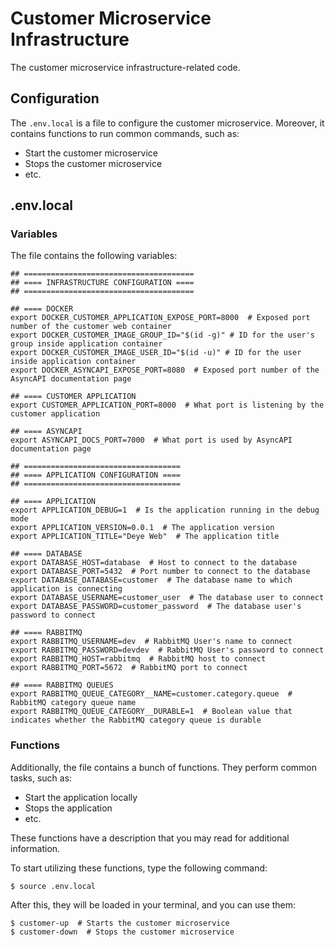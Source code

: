# Customer Microservice Infrastructure

The customer microservice infrastructure-related code.

## Configuration

The `.env.local` is a file to configure the customer microservice. Moreover, it contains functions to run common
commands, such as:

* Start the customer microservice
* Stops the customer microservice
* etc.

## .env.local

### Variables

The file contains the following variables:

```shell
## ======================================
## ==== INFRASTRUCTURE CONFIGURATION ====
## ======================================

## ==== DOCKER
export DOCKER_CUSTOMER_APPLICATION_EXPOSE_PORT=8000  # Exposed port number of the customer web container
export DOCKER_CUSTOMER_IMAGE_GROUP_ID="$(id -g)" # ID for the user's group inside application container
export DOCKER_CUSTOMER_IMAGE_USER_ID="$(id -u)" # ID for the user inside application container
export DOCKER_ASYNCAPI_EXPOSE_PORT=8080  # Exposed port number of the AsyncAPI documentation page

## ==== CUSTOMER APPLICATION
export CUSTOMER_APPLICATION_PORT=8000  # What port is listening by the customer application

## ==== ASYNCAPI
export ASYNCAPI_DOCS_PORT=7000  # What port is used by AsyncAPI documentation page

## ===================================
## ==== APPLICATION CONFIGURATION ====
## ===================================

## ==== APPLICATION
export APPLICATION_DEBUG=1  # Is the application running in the debug mode
export APPLICATION_VERSION=0.0.1  # The application version
export APPLICATION_TITLE="Deye Web"  # The application title

## ==== DATABASE
export DATABASE_HOST=database  # Host to connect to the database
export DATABASE_PORT=5432  # Port number to connect to the database
export DATABASE_DATABASE=customer  # The database name to which application is connecting
export DATABASE_USERNAME=customer_user  # The database user to connect
export DATABASE_PASSWORD=customer_password  # The database user's password to connect

## ==== RABBITMQ
export RABBITMQ_USERNAME=dev  # RabbitMQ User's name to connect
export RABBITMQ_PASSWORD=devdev  # RabbitMQ User's password to connect
export RABBITMQ_HOST=rabbitmq  # RabbitMQ host to connect
export RABBITMQ_PORT=5672  # RabbitMQ port to connect

## ==== RABBITMQ QUEUES
export RABBITMQ_QUEUE_CATEGORY__NAME=customer.category.queue  # RabbitMQ category queue name
export RABBITMQ_QUEUE_CATEGORY__DURABLE=1  # Boolean value that indicates whether the RabbitMQ category queue is durable
```

### Functions

Additionally, the file contains a bunch of functions. They perform common tasks, such as:

* Start the application locally
* Stops the application
* etc.

These functions have a description that you may read for additional information.

To start utilizing these functions, type the following command:
```shell
$ source .env.local
```
After this, they will be loaded in your terminal, and you can use them:
```shell
$ customer-up  # Starts the customer microservice 
$ customer-down  # Stops the customer microservice
```